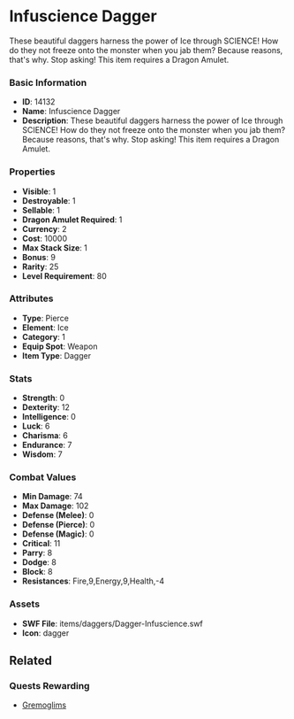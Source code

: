 # Infuscience Dagger

These beautiful daggers harness the power of Ice through SCIENCE! How do they not freeze onto the monster when you jab them? Because reasons, that's why. Stop asking! This item requires a Dragon Amulet. 

### Basic Information

- **ID**: 14132
- **Name**: Infuscience Dagger
- **Description**: These beautiful daggers harness the power of Ice through SCIENCE! How do they not freeze onto the monster when you jab them? Because reasons, that&#039;s why. Stop asking! This item requires a Dragon Amulet. 

### Properties

- **Visible**: 1
- **Destroyable**: 1
- **Sellable**: 1
- **Dragon Amulet Required**: 1
- **Currency**: 2
- **Cost**: 10000
- **Max Stack Size**: 1
- **Bonus**: 9
- **Rarity**: 25
- **Level Requirement**: 80

### Attributes

- **Type**: Pierce
- **Element**: Ice
- **Category**: 1
- **Equip Spot**: Weapon
- **Item Type**: Dagger

### Stats

- **Strength**: 0
- **Dexterity**: 12
- **Intelligence**: 0
- **Luck**: 6
- **Charisma**: 6
- **Endurance**: 7
- **Wisdom**: 7

### Combat Values

- **Min Damage**: 74
- **Max Damage**: 102
- **Defense (Melee)**: 0
- **Defense (Pierce)**: 0
- **Defense (Magic)**: 0
- **Critical**: 11
- **Parry**: 8
- **Dodge**: 8
- **Block**: 8
- **Resistances**: Fire,9,Energy,9,Health,-4

### Assets

- **SWF File**: items/daggers/Dagger-Infuscience.swf
- **Icon**: dagger

## Related

### Quests Rewarding

- [Gremoglims](../quests/1278-gremoglims.md)

